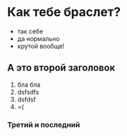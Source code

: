 # Как тебе браслет?
* так себе
* да нормально
* крутой вообще!

## А это второй заголовок
1. бла бла
2. dsfsdfs
3. dsfdsf
4. =(
### Третий и последний
